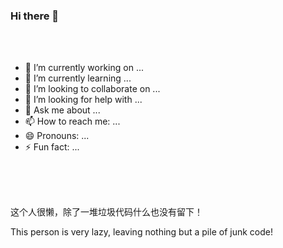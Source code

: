 ### Hi there 👋
</br>
</br>


<!--
**duibu/duibu** is a ✨ _special_ ✨ repository because its `README.md` (this file) appears on your GitHub profile.
[![Typing SVG](https://readme-typing-svg.demolab.com?font=Fira+Code&size=35&pause=1000&width=565&height=60&lines=console.log('Hello+World!'))](https://git.io/typing-svg) 
Here are some ideas to get you started:

- 🔭 I’m currently working on ...
- 🌱 I’m currently learning ...
- 👯 I’m looking to collaborate on ...
- 🤔 I’m looking for help with ...
- 💬 Ask me about ...
- 📫 How to reach me: ...
- 😄 Pronouns: ...
- ⚡ Fun fact: ...
-->
<!--
[![GitHub Streak](https://streak-stats.demolab.com?user=duibu&theme=tokyonight-duo&date_format=%5BY.%5Dn.j&card_width=545)](https://git.io/streak-stats)
-->
- 🔭 I’m currently working on ...
- 🌱 I’m currently learning ...
- 👯 I’m looking to collaborate on ...
- 🤔 I’m looking for help with ...
- 💬 Ask me about ...
- 📫 How to reach me: ...
- 😄 Pronouns: ...
- ⚡ Fun fact: ...
</br>
</br>
</br>

这个人很懒，除了一堆垃圾代码什么也没有留下！

This person is very lazy, leaving nothing but a pile of junk code!


